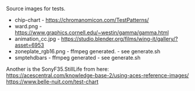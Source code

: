 Source images for tests.
   * chip-chart - https://chromanomicon.com/TestPatterns/
   * ward.png - https://www.graphics.cornell.edu/~westin/gamma/gamma.html
   * animation_cc.jpg - https://studio.blender.org/films/wing-it/gallery/?asset=6953
   * zoneplate_rgb16.png - ffmpeg generated. - see generate.sh
   * smptehdbars - ffmpeg generated - see generate.sh

Another is the SonyF35.StillLife from here: https://acescentral.com/knowledge-base-2/using-aces-reference-images/
https://www.belle-nuit.com/test-chart